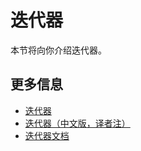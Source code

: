 # 迭代器

本节将向你介绍迭代器。

## 更多信息

- [迭代器](https://doc.rust-lang.org/book/ch13-02-iterators.html)
- [迭代器（中文版，译者注）](https://rustwiki.org/zh-CN/book/ch13-02-iterators.html)
- [迭代器文档](https://doc.rust-lang.org/stable/std/iter/)
